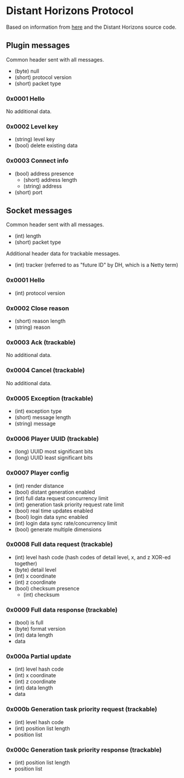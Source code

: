 # Distant Horizons Protocol

Based on information from [here](https://gitlab.com/s809/minecraft-lod-mod/-/wikis/Protocol) and the Distant Horizons source code.

## Plugin messages

Common header sent with all messages.
* (byte) null
* (short) protocol version
* (short) packet type

### 0x0001 Hello

No additional data.

### 0x0002 Level key

* (string) level key
* (bool) delete existing data

### 0x0003 Connect info

* (bool) address presence
   * (short) address length
   * (string) address
* (short) port

## Socket messages

Common header sent with all messages.
* (int) length
* (short) packet type

Additional header data for trackable messages.
* (int) tracker (referred to as "future ID" by DH, which is a Netty term)

### 0x0001 Hello

* (int) protocol version

### 0x0002 Close reason

* (short) reason length
* (string) reason

### 0x0003 Ack (trackable)

No additional data.

### 0x0004 Cancel (trackable)

No additional data.

### 0x0005 Exception (trackable)

* (int) exception type
* (short) message length
* (string) message

### 0x0006 Player UUID (trackable)

* (long) UUID most significant bits
* (long) UUID least significant bits

### 0x0007 Player config

* (int) render distance
* (bool) distant generation enabled
* (int) full data request concurrency limit
* (int) generation task priority request rate limit
* (bool) real time updates enabled
* (bool) login data sync enabled
* (int) login data sync rate/concurrency limit
* (bool) generate multiple dimensions

### 0x0008 Full data request (trackable)

* (int) level hash code (hash codes of detail level, x, and z XOR-ed together)
* (byte) detail level
* (int) x coordinate
* (int) z coordinate
* (bool) checksum presence
   * (int) checksum

### 0x0009 Full data response (trackable)

* (bool) is full
* (byte) format version
* (int) data length
* data

### 0x000a Partial update

* (int) level hash code
* (int) x coordinate
* (int) z coordinate
* (int) data length
* data

### 0x000b Generation task priority request (trackable)

* (int) level hash code
* (int) position list length
* position list

### 0x000c Generation task priority response (trackable)

* (int) position list length
* position list
